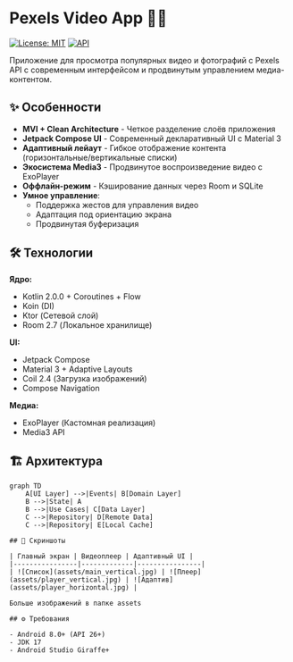 # Pexels Video App 🎥📸

[![License: MIT](https://img.shields.io/badge/License-MIT-yellow.svg)](https://opensource.org/licenses/MIT)
[![API](https://img.shields.io/badge/API-26%2B-brightgreen.svg)](https://android-arsenal.com/api?level=26)

Приложение для просмотра популярных видео и фотографий с Pexels API с современным интерфейсом и продвинутым управлением медиа-контентом.

## ✨ Особенности

- **MVI + Clean Architecture** - Четкое разделение слоёв приложения
- **Jetpack Compose UI** - Современный декларативный UI с Material 3
- **Адаптивный лейаут** - Гибкое отображение контента (горизонтальные/вертикальные списки)
- **Экосистема Media3** - Продвинутое воспроизведение видео с ExoPlayer
- **Оффлайн-режим** - Кэширование данных через Room и SQLite
- **Умное управление**:
  - Поддержка жестов для управления видео
  - Адаптация под ориентацию экрана
  - Продвинутая буферизация

## 🛠 Технологии

**Ядро:**
- Kotlin 2.0.0 + Coroutines + Flow
- Koin (DI)
- Ktor (Сетевой слой)
- Room 2.7 (Локальное хранилище)

**UI:**
- Jetpack Compose
- Material 3 + Adaptive Layouts
- Coil 2.4 (Загрузка изображений)
- Compose Navigation

**Медиа:**
- ExoPlayer (Кастомная реализация)
- Media3 API

## 🏗 Архитектура

```mermaid
graph TD
    A[UI Layer] -->|Events| B[Domain Layer]
    B -->|State| A
    B -->|Use Cases| C[Data Layer]
    C -->|Repository| D[Remote Data]
    C -->|Repository| E[Local Cache]

## 📱 Скриншоты

| Главный экран | Видеоплеер | Адаптивный UI |
|----------------|-------------|----------------|
| ![Список](assets/main_vertical.jpg) | ![Плеер](assets/player_vertical.jpg) | ![Адаптив](assets/player_horizontal.jpg) |

Больше изображений в папке assets

## ⚙️ Требования

- Android 8.0+ (API 26+)
- JDK 17
- Android Studio Giraffe+
 
